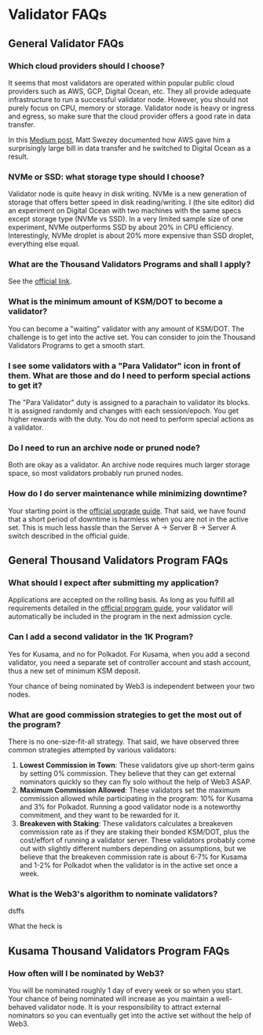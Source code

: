 # Validator FAQs

## General Validator FAQs

### Which cloud providers should I choose?

It seems that most validators are operated within popular public cloud providers such as AWS, GCP, Digital Ocean, etc. They all provide adequate infrastructure to run a successful validator node. However, you should not purely focus on CPU, memory or storage. Validator node is heavy or ingress and egress, so make sure that the cloud provider offers a good rate in data transfer. 

In this [Medium post](https://mswezey.medium.com/kusama-validator-node-setup-643190a8ac7e), Matt Swezey documented how AWS gave him a surprisingly large bill in data transfer and he switched to Digital Ocean as a result. 

### NVMe or SSD: what storage type should I choose? 

Validator node is quite heavy in disk writing. NVMe is a new generation of storage that offers better speed in disk reading/writing. I \(the site editor\) did an experiment on Digital Ocean with two machines with the same specs except storage type \(NVMe vs SSD\). In a very limited sample size of one experiment, NVMe outperforms SSD by about 20% in CPU efficiency. Interestingly, NVMe droplet is about 20% more expensive than SSD droplet, everything else equal. 

### What are the Thousand Validators Programs and shall I apply?

See the [official link](https://wiki.polkadot.network/docs/en/thousand-validators). 

### What is the minimum amount of KSM/DOT to become a validator?

You can become a "waiting" validator with any amount of KSM/DOT. The challenge is to get into the active set. You can consider to join the Thousand Validators Programs to get a smooth start. 

### I see some validators with a "Para Validator" icon in front of them. What are those and do I need to perform special actions to get it?

The "Para Validator" duty is assigned to a parachain to validator its blocks. It is assigned randomly and changes with each session/epoch. You get higher rewards with the duty. You do not need to perform special actions as a validator. 

### Do I need to run an archive node or pruned node?

Both are okay as a validator. An archive node requires much larger storage space, so most validators probably run pruned nodes. 

### How do I do server maintenance while minimizing downtime?

Your starting point is the [official upgrade guide](https://wiki.polkadot.network/docs/en/maintain-guides-how-to-upgrade). That said, we have found that a short period of downtime is harmless when you are not in the active set. This is much less hassle than the Server A -&gt; Server B -&gt; Server A switch described in the official guide. 

## General Thousand Validators Program FAQs

### What should I expect after submitting my application?

Applications are accepted on the rolling basis. As long as you fulfill all requirements detailed in the [official program guide](https://wiki.polkadot.network/docs/en/thousand-validators), your validator will automatically be included in the program in the next admission cycle. 

### Can I add a second validator in the 1K Program?

Yes for Kusama, and no for Polkadot. For Kusama, when you add a second validator, you need a separate set of controller account and stash account, thus a new set of minimum KSM deposit. 

Your chance of being nominated by Web3 is independent between your two nodes. 

### What are good commission strategies to get the most out of the program?

There is no one-size-fit-all strategy. That said, we have observed three common strategies attempted by various validators:

1. **Lowest Commission in Town**: These validators give up short-term gains by setting 0% commission. They believe that they can get external nominators quickly so they can fly solo without the help of Web3 ASAP.
2. **Maximum Commission Allowed**: These validators set the maximum commission allowed while participating in the program: 10% for Kusama and 3% for Polkadot. Running a good validator node is a noteworthy commitment, and they want to be rewarded for it. 
3. **Breakeven with Staking**: These validators calculates a breakeven commission rate as if they are staking their bonded KSM/DOT, plus the cost/effort of running a validator server. These validators probably come out with slightly different numbers depending on assumptions, but we believe that the breakeven commission rate is about 6-7% for Kusama and 1-2% for Polkadot when the validator is in the active set once a week. 

### What is the Web3's algorithm to nominate validators?

dsffs

What the heck is 

## Kusama Thousand Validators Program FAQs

### How often will I be nominated by Web3?

You will be nominated roughly 1 day of every week or so when you start. Your chance of being nominated will increase as you maintain a well-behaved validator node. It is your responsibility to attract external nominators so you can eventually get into the active set without the help of Web3.   

### 



## 

## 



